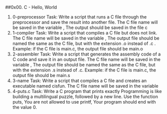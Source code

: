 ##0x00. C - Hello, World

1. 0-preprocessor Task: Write a script that runs a C file through the preprocessor and save the result into another file. The C file name will be saved in the variable , The output should be saved in the file c
2. 1-compiler Task: Write a script that compiles a C file but does not link. The C file name will be saved in the variable , The output file should be named the same as the C file, but with the extension .o instead of .c . Example: if the C file is main.c, the output file should be main.o
3. 2-assembler Task: Write a script that generates the assembly code of a C code and save it in an output file. The C file name will be saved in the variable , The output file should be named the same as the C file, but with the extension .s instead of .c. Example: if the C file is main.c, the output file should be main.s
4. 3-name Task: Write a script that compiles a C file and creates an executable named cisfun. The C file name will be saved in the variable 
5. 4-puts.c Task: Write a C program that prints exactly Programming is like building a multilingual puzzle, followed by a new line. Use the function puts, You are not allowed to use printf, Your program should end with the value 0.
